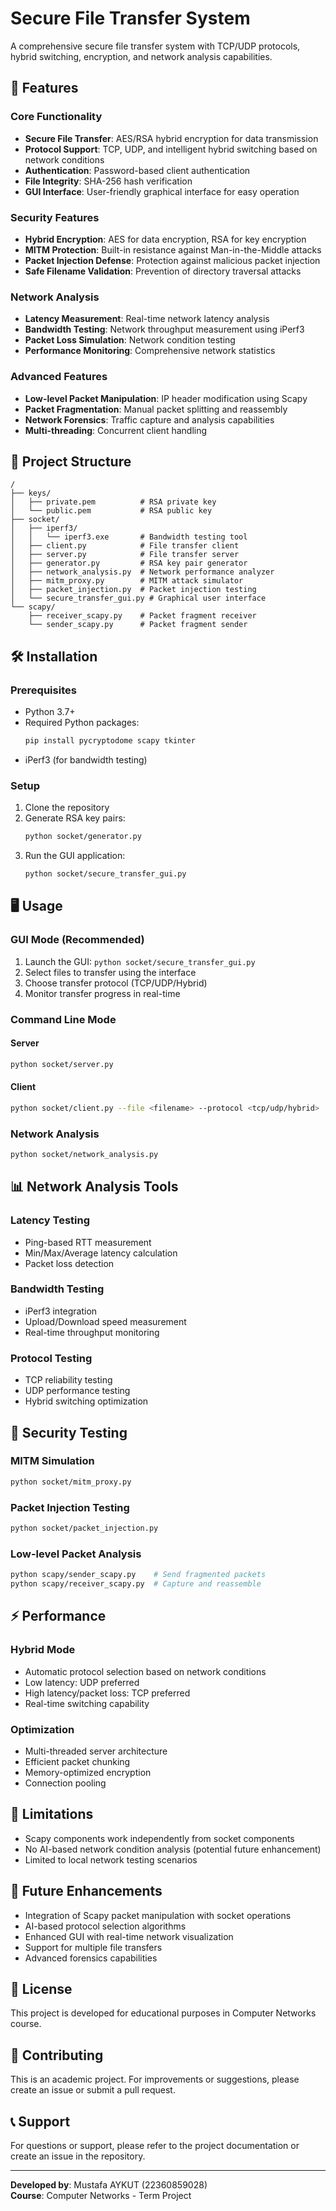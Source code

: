 # Secure File Transfer System

A comprehensive secure file transfer system with TCP/UDP protocols, hybrid switching, encryption, and network analysis capabilities.

## 🚀 Features

### Core Functionality
- **Secure File Transfer**: AES/RSA hybrid encryption for data transmission
- **Protocol Support**: TCP, UDP, and intelligent hybrid switching based on network conditions
- **Authentication**: Password-based client authentication
- **File Integrity**: SHA-256 hash verification
- **GUI Interface**: User-friendly graphical interface for easy operation

### Security Features
- **Hybrid Encryption**: AES for data encryption, RSA for key encryption
- **MITM Protection**: Built-in resistance against Man-in-the-Middle attacks
- **Packet Injection Defense**: Protection against malicious packet injection
- **Safe Filename Validation**: Prevention of directory traversal attacks

### Network Analysis
- **Latency Measurement**: Real-time network latency analysis
- **Bandwidth Testing**: Network throughput measurement using iPerf3
- **Packet Loss Simulation**: Network condition testing
- **Performance Monitoring**: Comprehensive network statistics

### Advanced Features
- **Low-level Packet Manipulation**: IP header modification using Scapy
- **Packet Fragmentation**: Manual packet splitting and reassembly
- **Network Forensics**: Traffic capture and analysis capabilities
- **Multi-threading**: Concurrent client handling

## 📁 Project Structure

```
/
├── keys/
│   ├── private.pem          # RSA private key
│   └── public.pem           # RSA public key
├── socket/
│   ├── iperf3/
│   │   └── iperf3.exe       # Bandwidth testing tool
│   ├── client.py            # File transfer client
│   ├── server.py            # File transfer server
│   ├── generator.py         # RSA key pair generator
│   ├── network_analysis.py  # Network performance analyzer
│   ├── mitm_proxy.py        # MITM attack simulator
│   ├── packet_injection.py  # Packet injection testing
│   └── secure_transfer_gui.py # Graphical user interface
└── scapy/
    ├── receiver_scapy.py    # Packet fragment receiver
    └── sender_scapy.py      # Packet fragment sender
```

## 🛠️ Installation

### Prerequisites
- Python 3.7+
- Required Python packages:
  ```bash
  pip install pycryptodome scapy tkinter
  ```
- iPerf3 (for bandwidth testing)

### Setup
1. Clone the repository
2. Generate RSA key pairs:
   ```bash
   python socket/generator.py
   ```
3. Run the GUI application:
   ```bash
   python socket/secure_transfer_gui.py
   ```

## 🖥️ Usage

### GUI Mode (Recommended)
1. Launch the GUI: `python socket/secure_transfer_gui.py`
2. Select files to transfer using the interface
3. Choose transfer protocol (TCP/UDP/Hybrid)
4. Monitor transfer progress in real-time

### Command Line Mode

#### Server
```bash
python socket/server.py
```

#### Client
```bash
python socket/client.py --file <filename> --protocol <tcp/udp/hybrid>
```

### Network Analysis
```bash
python socket/network_analysis.py
```

## 📊 Network Analysis Tools

### Latency Testing
- Ping-based RTT measurement
- Min/Max/Average latency calculation
- Packet loss detection

### Bandwidth Testing
- iPerf3 integration
- Upload/Download speed measurement
- Real-time throughput monitoring

### Protocol Testing
- TCP reliability testing
- UDP performance testing
- Hybrid switching optimization

## 🧪 Security Testing

### MITM Simulation
```bash
python socket/mitm_proxy.py
```

### Packet Injection Testing
```bash
python socket/packet_injection.py
```

### Low-level Packet Analysis
```bash
python scapy/sender_scapy.py    # Send fragmented packets
python scapy/receiver_scapy.py  # Capture and reassemble
```

## ⚡ Performance

### Hybrid Mode
- Automatic protocol selection based on network conditions
- Low latency: UDP preferred
- High latency/packet loss: TCP preferred
- Real-time switching capability

### Optimization
- Multi-threaded server architecture
- Efficient packet chunking
- Memory-optimized encryption
- Connection pooling

## 🚧 Limitations

- Scapy components work independently from socket components
- No AI-based network condition analysis (potential future enhancement)
- Limited to local network testing scenarios

## 🔮 Future Enhancements

- Integration of Scapy packet manipulation with socket operations
- AI-based protocol selection algorithms
- Enhanced GUI with real-time network visualization
- Support for multiple file transfers
- Advanced forensics capabilities

## 📝 License

This project is developed for educational purposes in Computer Networks course.

## 🤝 Contributing

This is an academic project. For improvements or suggestions, please create an issue or submit a pull request.

## 📞 Support

For questions or support, please refer to the project documentation or create an issue in the repository.

---

**Developed by**: Mustafa AYKUT (22360859028)  
**Course**: Computer Networks - Term Project
